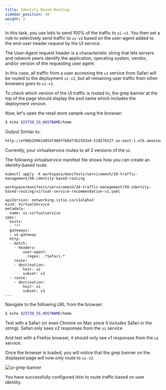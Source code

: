 ```yaml
---
title: Identity Based Routing
sidebar_position: 40
weight: 5
---
```


In this task, you use Istio to send 100% of the traffic to `ui-v1`. You then set a rule to selectively send traffic to `ui-v2` based on the user-agent added to the end-user header request by the UI service. 

The User-Agent request header is a characteristic string that lets servers and network peers identify the application, operating system, vendor, and/or version of the requesting user agent.

In this case, all traffic from a user accessing the `ui` service from Safari will be routed to the deployment `ui-v2`, but all remaining user traffic from other browsers goes to `ui-v1`.

To check which version of the UI traffic is routed to, the grep banner at the top of the page should display the pod name which includes the deployment version.

Now, let's open the retail store sample using the browser:
```bash
$ echo $ISTIO_IG_HOSTNAME/home
```
Output Similar to:
```bash
http://af08b29901d054f489ffb6473b1593a9-510276527.us-east-1.elb.amazonaws.com/home
```

Currently, your virtualservice routes to all 3 versions of the ui.

The following virtualservice manifest file shows how you can create an identity-based route.

```
kubectl apply -k workspace/manifests/servicemesh/20-traffic-management/50-identity-based-routing
```

```
workspace/manifests/servicemesh/20-traffic-management/50-identity-based-routing/virtual-service-recommendation-v1.yaml
```
```
apiVersion: networking.istio.io/v1alpha3
kind: VirtualService
metadata:
  name: ui-virtualservice
spec:
  hosts:
  - "*"
  gateways:
  - ui-gateway
  http:
  - match:
    - headers:
        user-agent:
          regex: .*Safari.*
    route:
    - destination:
        host: ui
        subset: v2
  - route:
    - destination:
        host: ui
        subset: v1
---
```

Navigate to the following URL from the browser:

```bash
$ echo $ISTIO_IG_HOSTNAME/home
```

Test with a Safari (or even Chrome on Mac since it includes Safari in the string). Safari only sees v2 responses from the `ui` service

And test with a Firefox browser, it should only see v1 responses from the `ui` service.

Once the browser is loaded, you will notice that the grep banner on the displayed page will now only route to `ui-v2`.

![ui-grep-banner](../assets/ui-grep-banner.png)

You have successfully configured Istio to route traffic based on user identity.



